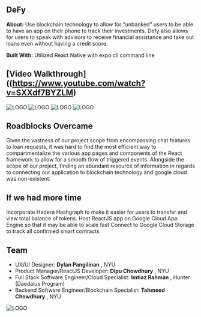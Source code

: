 ## DeFy


**About:** Use blockchain technology to allow for “unbanked” users to be able to have an app on their phone to track their investments. Defy also allows for users to speak with advisors to receive financial assistance and take out loans even without having a credit score.

**Built With:** Utilized React Native with expo cli command line 


## [Video Walkthrough]((https://www.youtube.com/watch?v=SXXdf7BYZLM)
![LOGO](/assets/photo1.PNG)
![LOGO](/assets/photo3.PNG)
![LOGO](/assets/photo2.PNG)
![LOGO](/assets/photo4.PNG)



## Roadblocks Overcame

Given the vastness of our project scope from encompassing chat features to loan requests, it was hard to find the most efficient way to compartmentalize the various app pages and components of the React framework to allow for a smooth flow of triggered events. Alongside the scope of our project, finding an abundant resource of information in regards to connecting our application to blockchain technology and google cloud was non-existent.


## If we had more time

Incorporate Hedera Hashgraph to make it easier for users to transfer and view total balance of tokens.
Host ReactJS app on Google Cloud App Engine so that it may be able to scale fast
Connect to Google Cloud Storage to track all confirmed smart contracts 


## Team

- UX/UI Designer: **Dylan Pangilinan** , NYU
- Product Manager/ReactJS Developer: **Dipu Chowdhury** , NYU
- Full Stack Software Engineer/Cloud Specialist: **Imtiaz Rahman** , Hunter (Daedalus Program)
- Backend Software Engineer/Blockchain Specialist: **Tahmeed Chowdhury** , NYU


![LOGO](/assets/Defy.png)

